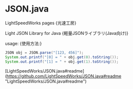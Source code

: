 JSON.java
==========================

LightSpeedWorks pages {光速工房}

Light JSON Library for Java
{軽量JSONライブラリ(Java向け)}

usage: {使用方法:}

``` java
JSON obj = JSON.parse("[123, 456]");
System.out.printf("[0] = " + obj.get(0).toString());
System.out.printf("[1] = " + obj.get(1).toString());
```

[LightSpeedWorks/JSON.java#readme] (https://github.com/LightSpeedWorks/JSON.java#readme "LightSpeedWorks/JSON.java#readme")
